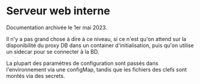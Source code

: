 # Serveur web interne

Documentation archivée le 1er mai 2023.

Il n'y a pas grand chose à dire à ce niveau, si ce n'est qu'on attend sur la disponibilité du proxy DB dans un container d'initialisation, puis qu'on utilise un sidecar pour se connecter à la BD.

La plupart des paramètres de configuration sont passés dans l'environnement via une configMap, tandis que les fichiers des clefs sont montés via des secrets.

